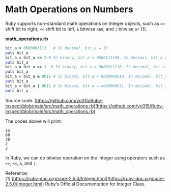 # Math Operations on Numbers

Ruby supports non-standard math operations on Integer objects, such as `>>` shift bit to right, `<<` shift bit to left, `&` bitwise `and`, and `|` bitwise `or` [1].

**math_operations.rb**
```ruby
bit_a = 0b00001111   # In decimal, bit_a = 15
puts bit_a
bit_a = bit_a << 2 # In binary, bit_a = 0b00111100. In decimal, bit_a = 60.
puts bit_a
bit_a = bit_a >> 1  # In binary, bit_a = 0b00011110. In decimal, bit_a = 30
puts bit_a
bit_a = bit_a & 0b11 # In binary, bit_a = 0b00000010. In decimal, bit_a = 2
puts bit_a
bit_a = bit_a | 0b11 # In binary, bit_a = ob00000011. In decimal, bit_a = 3
puts bit_a
```

Source code: [https://github.com/yc015/Ruby-Inspect/blob/main/src/math_operations.rb](https://github.com/yc015/Ruby-Inspect/blob/main/src/math_operations.rb)

The codes above will print:  

    15
    60
    30
    2
    3
    
In Ruby, we can do bitwise operation on the integer using operators such as `>>`, `<<`, `&`, and `|`.

Reference:  
[1] [https://ruby-doc.org/core-2.5.0/Integer.html](https://ruby-doc.org/core-2.5.0/Integer.html) Ruby’s Official Documentation for Integer Class.